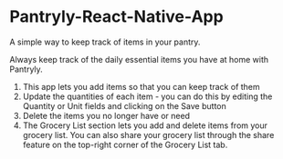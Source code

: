 # Pantryly-React-Native-App
A simple way to keep track of items in your pantry.

Always keep track of the daily essential items you have at home with Pantryly.

1. This app lets you add items so that you can keep track of them
2.  Update the quantities of each item - you can do this by editing the Quantity or Unit fields and clicking on the Save button 
3. Delete the items you no longer have or need
4. The Grocery List section lets you add and delete items from your grocery list. You can also share your grocery list through the share feature on the top-right corner of the Grocery List tab.
